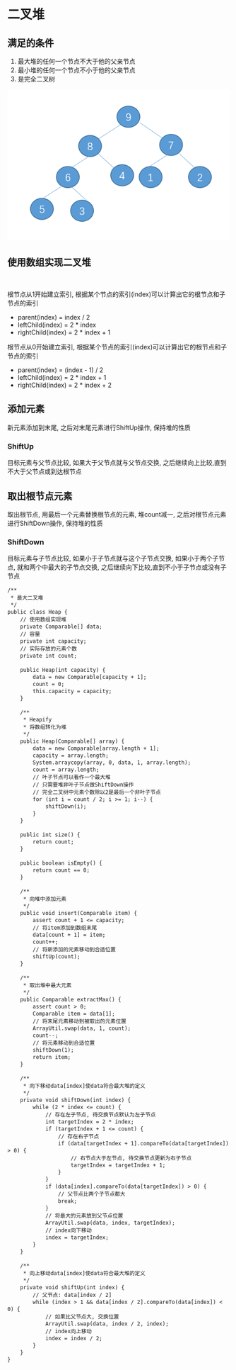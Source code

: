 # 二叉堆

## 满足的条件

1. 最大堆的任何一个节点不大于他的父亲节点
2. 最小堆的任何一个节点不小于他的父亲节点
3. 是完全二叉树

![](img/heap.png)

## 使用数组实现二叉堆

![]()

根节点从1开始建立索引, 根据某个节点的索引(index)可以计算出它的根节点和子节点的索引

- parent(index) = index / 2
- leftChild(index) = 2 * index
- rightChild(index) = 2 * index + 1

根节点从0开始建立索引, 根据某个节点的索引(index)可以计算出它的根节点和子节点的索引

- parent(index) = (index - 1) / 2
- leftChild(index) = 2 * index + 1
- rightChild(index) = 2 * index + 2

## 添加元素

新元素添加到末尾, 之后对末尾元素进行ShiftUp操作, 保持堆的性质

### ShiftUp

目标元素与父节点比较, 如果大于父节点就与父节点交换,
之后继续向上比较,直到不大于父节点或到达根节点

## 取出根节点元素

取出根节点, 用最后一个元素替换根节点的元素, 堆count减一, 之后对根节点元素进行ShiftDown操作, 保持堆的性质

### ShiftDown

目标元素与子节点比较, 如果小于子节点就与这个子节点交换, 如果小于两个子节点, 就和两个中最大的子节点交换, 
之后继续向下比较,直到不小于子节点或没有子节点

```
/**
 * 最大二叉堆
 */
public class Heap {
    // 使用数组实现堆
    private Comparable[] data;
    // 容量
    private int capacity;
    // 实际存放的元素个数
    private int count;

    public Heap(int capacity) {
        data = new Comparable[capacity + 1];
        count = 0;
        this.capacity = capacity;
    }

    /**
     * Heapify
     * 将数组转化为堆
     */
    public Heap(Comparable[] array) {
        data = new Comparable[array.length + 1];
        capacity = array.length;
        System.arraycopy(array, 0, data, 1, array.length);
        count = array.length;
        // 叶子节点可以看作一个最大堆
        // 只需要堆非叶子节点做ShiftDown操作
        // 完全二叉树中元素个数除以2是最后一个非叶子节点
        for (int i = count / 2; i >= 1; i--) {
            shiftDown(i);
        }
    }

    public int size() {
        return count;
    }

    public boolean isEmpty() {
        return count == 0;
    }

    /**
     * 向堆中添加元素
     */
    public void insert(Comparable item) {
        assert count + 1 <= capacity;
        // 将item添加到数组末尾
        data[count + 1] = item;
        count++;
        // 将新添加的元素移动到合适位置
        shiftUp(count);
    }

    /**
     * 取出堆中最大元素
     */
    public Comparable extractMax() {
        assert count > 0;
        Comparable item = data[1];
        // 将末尾元素移动到被取出的元素位置
        ArrayUtil.swap(data, 1, count);
        count--;
        // 将元素移动到合适位置
        shiftDown(1);
        return item;
    }

    /**
     * 向下移动data[index]使data符合最大堆的定义
     */
    private void shiftDown(int index) {
        while (2 * index <= count) {
            // 存在左子节点, 待交换节点默认为左子节点
            int targetIndex = 2 * index;
            if (targetIndex + 1 <= count) {
                // 存在右子节点
                if (data[targetIndex + 1].compareTo(data[targetIndex]) > 0) {
                    // 右节点大于左节点, 待交换节点更新为右子节点
                    targetIndex = targetIndex + 1;
                }
            }
            if (data[index].compareTo(data[targetIndex]) > 0) {
                // 父节点比两个子节点都大
                break;
            }
            // 将最大的元素放到父节点位置
            ArrayUtil.swap(data, index, targetIndex);
            // index向下移动
            index = targetIndex;
        }
    }

    /**
     * 向上移动data[index]使data符合最大堆的定义
     */
    private void shiftUp(int index) {
        // 父节点: data[index / 2]
        while (index > 1 && data[index / 2].compareTo(data[index]) < 0) {
            // 如果比父节点大, 交换位置
            ArrayUtil.swap(data, index / 2, index);
            // index向上移动
            index = index / 2;
        }
    }
}
```

